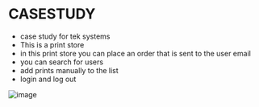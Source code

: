 # CASESTUDY
- case study for tek systems
- This is a print store
- in this print store you can place an order that is sent to the user email
- you can search for users
- add prints manually to the list
- login and log out

![image](https://user-images.githubusercontent.com/96023990/165259820-20147faa-7f5d-423f-954a-f2ef69cbcfcc.png)
